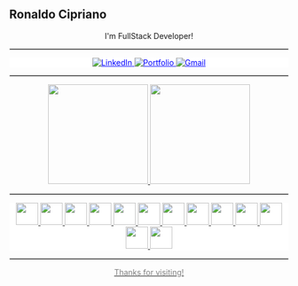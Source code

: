 ## Ronaldo Cipriano

<p align="center">
  I'm FullStack Developer!
</p>

<hr align="center" style="border: 1px solid var(--border-color, #ccc);">

<div align="center" style="background-color: var(--bg-color, white);">
  <a href="https://www.linkedin.com/in/ronaldo-cipriano/" style="color: var(--link-color, blue);">
    <img src="https://img.shields.io/badge/-LinkedIn-0077B5?style=flat-square&logo=Linkedin&logoColor=white" alt="LinkedIn">
  </a>
  
  <a href="https://ronaldocipriiano.github.io/portfolio/" style="color: var(--link-color, blue);">
    <img src="https://img.shields.io/badge/Portfolio-%F0%9F%92%BB-9cf" alt="Portfolio">
  </a>
  
  <a href="mailto:ronaldolopes14@gmail.com" style="color: var(--link-color, blue);">
    <img src="https://img.shields.io/badge/-Gmail-c14438?style=flat-square&logo=Gmail&logoColor=white" alt="Gmail">
  </a>
</div>

<hr style="border: 1px solid var(--border-color, #ccc);">

<div align="center">
<a href="https://github.com/ronaldocipriiano">
<img loading="lazy" height="180em" src="https://github-readme-stats.vercel.app/api?username=ronaldocipriiano&show_icons=true&theme=transparent&include_all_commits=true&count_private=true"/>
<img loading="lazy" height="180em" src="https://github-readme-stats.vercel.app/api/top-langs/?username=ronaldocipriiano&layout=compact&langs_count=7&theme=transparent"/>
</div>

<hr style="border: 1px solid var(--border-color, #ccc);">
  
<div align="center"  style="background-color: var(--bg-color, white);">
  <p>
    <img loading="lazy" src="https://cdn.jsdelivr.net/gh/devicons/devicon/icons/linux/linux-original.svg" width="40" height="40"/>
    <img loading="lazy" src="https://cdn.jsdelivr.net/gh/devicons/devicon/icons/git/git-original.svg" width="40" height="40"/>
    <img loading="lazy" src="https://cdn.jsdelivr.net/gh/devicons/devicon/icons/html5/html5-original.svg" width="40" height="40"/>
    <img loading="lazy" src="https://cdn.jsdelivr.net/gh/devicons/devicon/icons/css3/css3-original.svg" width="40" height="40"/>
    <img loading="lazy" src="https://cdn.jsdelivr.net/gh/devicons/devicon/icons/javascript/javascript-original.svg" width="40" height="40"/>
    <img loading="lazy" src="https://cdn.jsdelivr.net/gh/devicons/devicon/icons/typescript/typescript-original.svg" width="40" height="40"/>
    <img loading="lazy" src="https://cdn.jsdelivr.net/gh/devicons/devicon/icons/react/react-original.svg" width="40" height="40"/>
    <img loading="lazy" src="https://cdn.jsdelivr.net/gh/devicons/devicon/icons/redux/redux-original.svg" width="40" height="40"/>
    <img loading="lazy" src="https://cdn.jsdelivr.net/gh/devicons/devicon/icons/tailwindcss/tailwindcss-original-wordmark.svg" width="40" height="40"/>
    <img loading="lazy" src="https://cdn.jsdelivr.net/gh/devicons/devicon/icons/jest/jest-plain.svg" width="40" height="40"/>
    <img loading="lazy" src="https://cdn.jsdelivr.net/gh/devicons/devicon/icons/nextjs/nextjs-original.svg" width="40" height="40"/>
    <img loading="lazy" src="https://cdn.jsdelivr.net/gh/devicons/devicon/icons/docker/docker-original.svg" width="40" height="40"/>
    <img loading="lazy" src="https://cdn.jsdelivr.net/gh/devicons/devicon/icons/mysql/mysql-original.svg" width="40" height="40"/>
  </p>
</div>

<hr style="border: 1px solid var(--border-color, #ccc);">

<p align="center" style="color: var(--text-color-secondary, gray);">
  Thanks for visiting!
</p>
